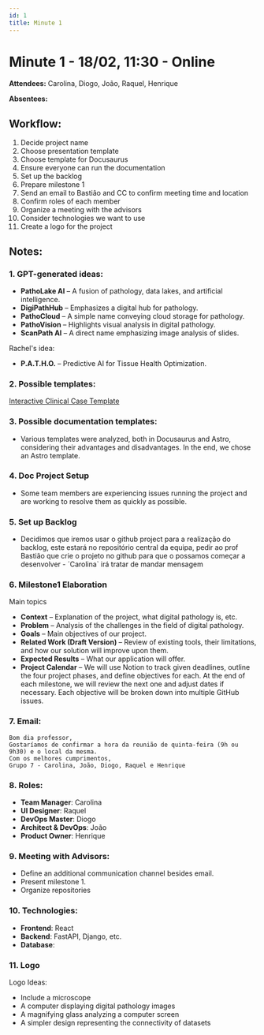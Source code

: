 ```yaml
---
id: 1
title: Minute 1
---
```


# Minute 1 - 18/02, 11:30 - Online

**Attendees:** Carolina, Diogo, João, Raquel, Henrique

**Absentees:**

## Workflow:
1. Decide project name 
2. Choose presentation template
3. Choose template for Docusaurus 
4. Ensure everyone can run the documentation 
5. Set up the backlog
6. Prepare milestone 1
7. Send an email to Bastião and CC to confirm meeting time and location 
8. Confirm roles of each member 
9. Organize a meeting with the advisors 
10. Consider technologies we want to use 
11. Create a logo for the project 

## Notes:
### 1. GPT-generated ideas:
- **PathoLake AI** – A fusion of pathology, data lakes, and artificial intelligence.
- **DigiPathHub** – Emphasizes a digital hub for pathology.
- **PathoCloud** – A simple name conveying cloud storage for pathology.
- **PathoVision** – Highlights visual analysis in digital pathology.
- **ScanPath AI** – A direct name emphasizing image analysis of slides.

Rachel's idea:
- **P.A.T.H.O.** – Predictive AI for Tissue Health Optimization.

### 2. Possible templates:
[Interactive Clinical Case Template](https://slidesgo.com/theme/interactive-clinical-case#search-Case+Report&position-42&results-635)

### 3. Possible documentation templates:
- Various templates were analyzed, both in Docusaurus and Astro, considering their advantages and disadvantages. In the end, we chose an Astro template.

### 4. Doc Project Setup
- Some team members are experiencing issues running the project and are working to resolve them as quickly as possible.

### 5. Set up Backlog
- Decidimos que iremos usar o github project para a realização do backlog, este estará no repositório central da equipa, pedir ao prof Bastião que crie o projeto no github para que o possamos começar a desenvolver - ´Carolina` irá tratar de mandar mensagem

### 6. Milestone1 Elaboration
Main topics
- **Context** – Explanation of the project, what digital pathology is, etc.
- **Problem** – Analysis of the challenges in the field of digital pathology.
- **Goals** – Main objectives of our project.
- **Related Work (Draft Version)** – Review of existing tools, their limitations, and how our solution will improve upon them.
- **Expected Results** – What our application will offer.
- **Project Calendar** – We will use Notion to track given deadlines, outline the four project phases, and define objectives for each. At the end of each milestone, we will review the next one and adjust dates if necessary. Each objective will be broken down into multiple GitHub issues.

### 7. Email:
```
Bom dia professor,
Gostaríamos de confirmar a hora da reunião de quinta-feira (9h ou 9h30) e o local da mesma. 
Com os melhores cumprimentos,
Grupo 7 - Carolina, João, Diogo, Raquel e Henrique 

```

### 8. Roles:
- **Team Manager**: Carolina
- **UI Designer**: Raquel
- **DevOps Master**: Diogo
- **Architect & DevOps**: João
- **Product Owner**: Henrique

### 9. Meeting with Advisors:
- Define an additional communication channel besides email.
- Present milestone 1.
- Organize repositories 

### 10. Technologies:
- **Frontend**: React
- **Backend**: FastAPI, Django, etc.
- **Database**:

### 11. Logo
Logo Ideas:
- Include a microscope
- A computer displaying digital pathology images
- A magnifying glass analyzing a computer screen
- A simpler design representing the connectivity of datasets
